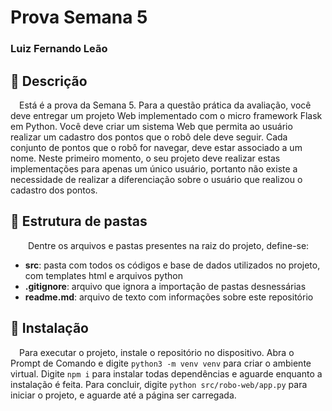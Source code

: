 # Prova Semana 5

### Luiz Fernando Leão

## 📜 Descrição

&emsp;Está é a prova da Semana 5. Para a questão prática da avaliação, você deve entregar um projeto Web implementado com o micro framework Flask em Python. Você deve criar um sistema Web que permita ao usuário realizar um cadastro dos pontos que o robô dele deve seguir. Cada conjunto de pontos que o robô for navegar, deve estar associado a um nome. Neste primeiro momento, o seu projeto deve realizar estas implementações para apenas um único usuário, portanto não existe a necessidade de realizar a diferenciação sobre o usuário que realizou o cadastro dos pontos. 

## 📁 Estrutura de pastas

&emsp;&emsp;Dentre os arquivos e pastas presentes na raiz do projeto, define-se:

- <b>src</b>: pasta com todos os códigos e base de dados utilizados no projeto, com templates html e arquivos python
- <b>.gitignore</b>: arquivo que ignora a importação de pastas desnessárias
- <b>readme.md</b>: arquivo de texto com informações sobre este repositório

## 🔧 Instalação

&emsp;Para executar o projeto, instale o repositório no dispositivo. Abra o Prompt de Comando e digite ```python3 -m venv venv``` para criar o ambiente virtual. Digite ```npm i``` para instalar todas dependências e aguarde enquanto a instalação é feita.
Para concluir, digite ```python src/robo-web/app.py``` para iniciar o projeto, e aguarde até a página ser carregada.
